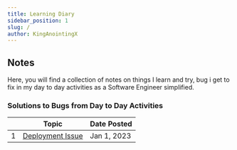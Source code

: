 ```yaml
---
title: Learning Diary
sidebar_position: 1
slug: /
author: KingAnointingX
---
```



## Notes

Here, you will find a collection of notes on things I learn and try, bug i get to fix in my day to day activities as a Software Engineer simplified.

### Solutions to Bugs from Day to Day Activities

<div class="contentTableContainer">

|     | Topic                                                                    | Date Posted |
| --- | ------------------------------------------------------------------------ | ----------------- |
| 1   | [Deployment Issue](hello-world)                                          | Jan 1, 2023    |

</div>
